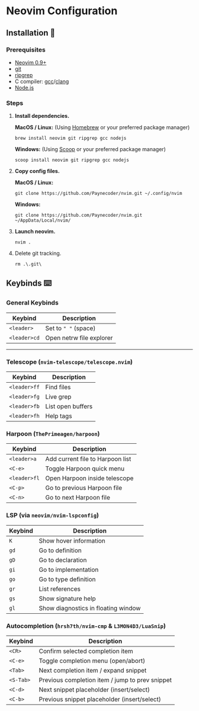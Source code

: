 # Neovim Configuration

## Installation 🚀
    
### Prerequisites
- [Neovim 0.9+](https://neovim.io/)
- [git](https://git-scm.com/)
- [ripgrep](https://github.com/BurntSushi/ripgrep)
- C compiler: [gcc](https://gcc.gnu.org/git.html)/[clang](https://clang.llvm.org/)
- [Node.js](https://nodejs.org/en)

### Steps

1. **Install dependencies.**
    
    **MacOS / Linux:** (Using [Homebrew](https://brew.sh/) or your preferred package manager)
    ```
    brew install neovim git ripgrep gcc nodejs
    ```

    **Windows:** (Using [Scoop](https://scoop.sh/) or your preferred package manager)
    ```
    scoop install neovim git ripgrep gcc nodejs
    ```

2. **Copy config files.**

    **MacOS / Linux:**
    ```
    git clone https://github.com/Paynecoder/nvim.git ~/.config/nvim  
    ```

    **Windows:**
    ```
    git clone https://github.com/Paynecoder/nvim.git ~/AppData/Local/nvim/  
    ```

3. **Launch neovim.**
   ```
   nvim .
   ```

4. Delete git tracking. 
   ```
   rm .\.git\ 
   ```

## Keybinds ⌨️

### General Keybinds

| Keybind        | Description                          |
| -------------- | ------------------------------------ |
| `<leader>`     | Set to `" "` (space)                 |
| `<leader>cd`   | Open netrw file explorer             | 

---

### Telescope (`nvim-telescope/telescope.nvim`)

| Keybind        | Description                  |
| -------------- | --------------------------- |
| `<leader>ff`   | Find files                  |
| `<leader>fg`   | Live grep                   |
| `<leader>fb`   | List open buffers           |
| `<leader>fh`   | Help tags                   |

### Harpoon (`ThePrimeagen/harpoon`)

| Keybind        | Description                               |
| -------------- | ----------------------------------------- |
| `<leader>a`    | Add current file to Harpoon list          |
| `<C-e>`        | Toggle Harpoon quick menu                 |
| `<leader>fl`   | Open Harpoon inside telescope             |
| `<C-p>`        | Go to previous Harpoon file               |
| `<C-n>`        | Go to next Harpoon file                   |

### LSP (via `neovim/nvim-lspconfig`)

| Keybind        | Description                          |
| -------------- | ------------------------------------ |
| `K`            | Show hover information               |
| `gd`           | Go to definition                     |
| `gD`           | Go to declaration                    |
| `gi`           | Go to implementation                 |
| `go`           | Go to type definition                |
| `gr`           | List references                      |
| `gs`           | Show signature help                  |
| `gl`           | Show diagnostics in floating window  |

### Autocompletion (`hrsh7th/nvim-cmp` & `L3MON4D3/LuaSnip`)

| Keybind        | Description                               |
| -------------- | ----------------------------------------- |
| `<CR>`         | Confirm selected completion item          |
| `<C-e>`        | Toggle completion menu (open/abort)       |
| `<Tab>`        | Next completion item / expand snippet     |
| `<S-Tab>`      | Previous completion item / jump to prev snippet |
| `<C-d>`        | Next snippet placeholder (insert/select)  |
| `<C-b>`        | Previous snippet placeholder (insert/select) |

